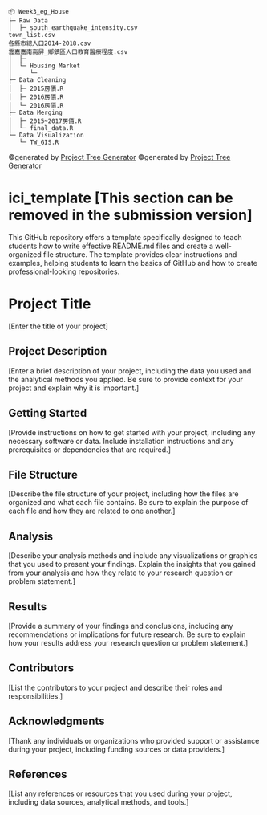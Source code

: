 ```
📦 Week3_eg_House
├─ Raw Data
│  ├─ south_earthquake_intensity.csv
town_list.csv
各縣市總人口2014-2018.csv
雲嘉嘉南高屏_鄉鎮區人口教育醫療程度.csv
│  ├─ 
│  └─ Housing Market
│     └─ 
├─ Data Cleaning
│  ├─ 2015房價.R
│  ├─ 2016房價.R
│  └─ 2016房價.R
├─ Data Merging
│  ├─ 2015~2017房價.R
│  └─ final_data.R
└─ Data Visualization
   └─ TW_GIS.R
```
©generated by [Project Tree Generator](https://woochanleee.github.io/project-tree-generator)
©generated by [Project Tree Generator](https://woochanleee.github.io/project-tree-generator)
# ici_template [This section can be removed in the submission version]
This GitHub repository offers a template specifically designed to teach students how to write effective README.md files and create a well-organized file structure. The template provides clear instructions and examples, helping students to learn the basics of GitHub and how to create professional-looking repositories.


# Project Title

[Enter the title of your project]

## Project Description

[Enter a brief description of your project, including the data you used and the analytical methods you applied. Be sure to provide context for your project and explain why it is important.]

## Getting Started

[Provide instructions on how to get started with your project, including any necessary software or data. Include installation instructions and any prerequisites or dependencies that are required.]

## File Structure

[Describe the file structure of your project, including how the files are organized and what each file contains. Be sure to explain the purpose of each file and how they are related to one another.]

## Analysis

[Describe your analysis methods and include any visualizations or graphics that you used to present your findings. Explain the insights that you gained from your analysis and how they relate to your research question or problem statement.]

## Results

[Provide a summary of your findings and conclusions, including any recommendations or implications for future research. Be sure to explain how your results address your research question or problem statement.]

## Contributors

[List the contributors to your project and describe their roles and responsibilities.]

## Acknowledgments

[Thank any individuals or organizations who provided support or assistance during your project, including funding sources or data providers.]

## References

[List any references or resources that you used during your project, including data sources, analytical methods, and tools.]
